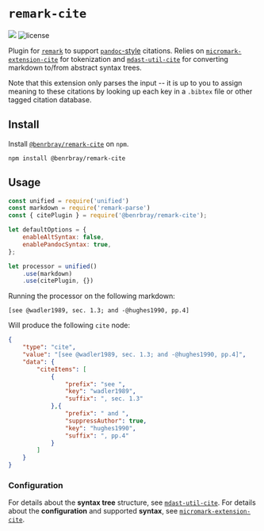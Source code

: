 # `remark-cite`

[![](https://img.shields.io/npm/v/@benrbray/remark-cite?style=flat-square)](https://www.npmjs.com/package/@benrbray/remark-cite)
![license](https://img.shields.io/github/license/benrbray/remark-cite?style=flat-square)

Plugin for [`remark`](https://github.com/remarkjs/remark) to support [`pandoc`-style](https://pandoc.org/MANUAL.html#extension-citations) citations.  Relies on [`micromark-extension-cite`](https://github.com/benrbray/remark-cite/tree/master/micromark-extension-cite) for tokenization and [`mdast-util-cite`](https://github.com/benrbray/remark-cite/tree/master/mdast-util-cite) for converting markdown to/from abstract syntax trees.

Note that this extension only parses the input -- it is up to you to assign meaning to these citations by looking up each key in a `.bibtex` file or other tagged citation database.

## Install

Install [`@benrbray/remark-cite`]() on `npm`.

```
npm install @benrbray/remark-cite
```

## Usage

```javascript
const unified = require('unified')
const markdown = require('remark-parse')
const { citePlugin } = require('@benrbray/remark-cite');

let defaultOptions = {
	enableAltSyntax: false,
	enablePandocSyntax: true,
};

let processor = unified()
    .use(markdown)
    .use(citePlugin, {})
```

Running the processor on the following markdown:

```
[see @wadler1989, sec. 1.3; and -@hughes1990, pp.4]
```

Will produce the following `cite` node:

```json
{
	"type": "cite",
	"value": "[see @wadler1989, sec. 1.3; and -@hughes1990, pp.4]",
	"data": {
		"citeItems": [
			{
				"prefix": "see ",
				"key": "wadler1989",
				"suffix": ", sec. 1.3"
			},{
				"prefix": " and ",
				"suppressAuthor": true,
				"key": "hughes1990",
				"suffix": ", pp.4"
			}
		]
	}
}
```

### Configuration

For details about the **syntax tree** structure, see [`mdast-util-cite`](https://github.com/benrbray/remark-cite/tree/master/mdast-util-cite).  For details about the **configuration** and supported **syntax**, see [`micromark-extension-cite`](https://github.com/benrbray/remark-cite/tree/master/micromark-extension-cite).

